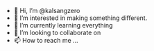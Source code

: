 - 👋 Hi, I’m @kalsangzero
- 👀 I’m interested in making something different.
- 🌱 I’m currently learning everything
- 💞️ I’m looking to collaborate on 
- 📫 How to reach me ...

<!---
kalsangzero/kalsangzero is a ✨ special ✨ repository because its `README.md` (this file) appears on your GitHub profile.
You can click the Preview link to take a look at your changes.
--->
